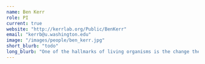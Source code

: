 ```yaml
---
name: Ben Kerr
role: PI
current: true
website: "http://kerrlab.org/Public/BenKerr"
email: "kerrb@u.washington.edu"
image: "/images/people/ben_kerr.jpg"
short_blurb: "todo"
long_blurb: "One of the hallmarks of living organisms is the change they induce in their abiotic and biotic environments. For instance, earthworms affect soil structure, beavers build dams, bees construct nests, trees lower light levels under their canopies, butterflies pollinate flowers, etc. Through their development, physiology, and behavior, organisms alter the world in which they live and these effects can feed back to influence their ecology and evolution. This process has been labeled niche construction (or, alternatively, ecosystem engineering). Using a combination of analytical, simulation-based and lab-experimental techniques, my collaborators and I have focused on biological systems that possess strong niche construction elements: (1) fire-prone flora with plant traits that enhance flammability, (2) learning organisms that alter the form and frequency of their stimuli, (3) bacteria that produce anti-bacterial toxins, and (4) hosts and pathogens that continually coevolve. Recently, we have focused on how the incorporation of spatial structure can drastically affect the eco-evolutionary dynamics of these and other niche construction systems. In particular, I am extremely interested in how altruistic forms of niche construction evolve in relation to various forms of population structure."
---
```

